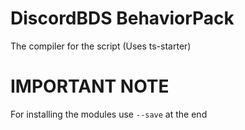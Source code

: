 # DiscordBDS BehaviorPack
The compiler for the script (Uses ts-starter)

# IMPORTANT NOTE
For installing the modules use `--save` at the end